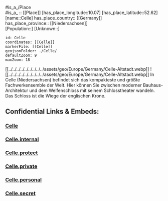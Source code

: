 ﻿---
location: [52.62,10.07] 
mapzoom: [7,12] 
mapmarker: city 
type: City
tags:
- geo/City


SpocWebEntityId: 29526
isDeleted: false
confidential: public

---
#is_a_/Place  
#is_a_ :: [[Place]] 
[has_place_longitude::10.07] 
[has_place_latitude::52.62] 
[name::Celle] 
has_place_country:: [[Germany]]  
has_place_province:: [[Niedersachsen]]  
[Population::] 
[Unknown::] 


```leaflet
id: Celle
coordinates: [[Celle]] 
markerFile: [[Celle]] 
geojsonFolder: ./Celle/
defaultZoom: 9 
maxZoom: 18
```



[[../../../../../../../../../assets/geo/Europe/Germany/Celle-Altstadt.webp]] 
![[../../../../../../../../../assets/geo/Europe/Germany/Celle-Altstadt.webp]] 
In Celle (Niedersachsen) befindet sich das kompakteste und größte Fachwerkensemble der Welt. 
Hier können Sie zwischen moderner Bauhaus-Architektur und dem Welfenschloss mit seinem Schlosstheater wandeln. 
Das Schloss ist die Wiege der englischen Krone.


## Confidential Links & Embeds: 

### [Celle](/_public/Earth/Continent/Europe/Europe~Central/Germany/Germany~West/Niedersachsen/counties~Niedersachsen/Celle.md) 

### [Celle.internal](/_internal/Earth/Continent/Europe/Europe~Central/Germany/Germany~West/Niedersachsen/counties~Niedersachsen/Celle.internal.md) 

### [Celle.protect](/_protect/Earth/Continent/Europe/Europe~Central/Germany/Germany~West/Niedersachsen/counties~Niedersachsen/Celle.protect.md) 

### [Celle.private](/_private/Earth/Continent/Europe/Europe~Central/Germany/Germany~West/Niedersachsen/counties~Niedersachsen/Celle.private.md) 

### [Celle.personal](/_personal/Earth/Continent/Europe/Europe~Central/Germany/Germany~West/Niedersachsen/counties~Niedersachsen/Celle.personal.md) 

### [Celle.secret](/_secret/Earth/Continent/Europe/Europe~Central/Germany/Germany~West/Niedersachsen/counties~Niedersachsen/Celle.secret.md) 
